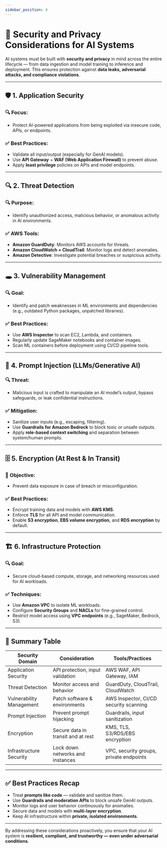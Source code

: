 ```yaml
---
sidebar_position: 4
---
```


# 🔐 Security and Privacy Considerations for AI Systems

AI systems must be built with **security and privacy** in mind across the entire lifecycle — from data ingestion and model training to inference and deployment. This ensures protection against **data leaks, adversarial attacks, and compliance violations**.

---

## 🛡️ 1. Application Security

### 🔍 Focus:
- Protect AI-powered applications from being exploited via insecure code, APIs, or endpoints.

### ✅ Best Practices:
- Validate all input/output (especially for GenAI models).
- Use **API Gateway** + **WAF (Web Application Firewall)** to prevent abuse.
- Apply **least privilege** policies on APIs and model endpoints.

---

## 🔍 2. Threat Detection

### 🔍 Purpose:
- Identify unauthorized access, malicious behavior, or anomalous activity in AI environments.

### ✅ AWS Tools:
- **Amazon GuardDuty**: Monitors AWS accounts for threats.
- **Amazon CloudWatch + CloudTrail**: Monitor logs and detect anomalies.
- **Amazon Detective**: Investigate potential breaches or suspicious activity.

---

## 🕳️ 3. Vulnerability Management

### 🔍 Goal:
- Identify and patch weaknesses in ML environments and dependencies (e.g., outdated Python packages, unpatched libraries).

### ✅ Best Practices:
- Use **AWS Inspector** to scan EC2, Lambda, and containers.
- Regularly update SageMaker notebooks and container images.
- Scan ML containers before deployment using CI/CD pipeline tools.

---

## 🧠 4. Prompt Injection (LLMs/Generative AI)

### 🔍 Threat:
- Malicious input is crafted to manipulate an AI model’s output, bypass safeguards, or leak confidential instructions.

### ✅ Mitigation:
- Sanitize user inputs (e.g., escaping, filtering).
- Use **Guardrails for Amazon Bedrock** to block toxic or unsafe outputs.
- Apply **role-based context switching** and separation between system/human prompts.

---

## 🗄️ 5. Encryption (At Rest & In Transit)

### 🔐 Objective:
- Prevent data exposure in case of breach or misconfiguration.

### ✅ Best Practices:
- Encrypt training data and models with **AWS KMS**.
- Enforce **TLS** for all API and model communication.
- Enable **S3 encryption**, **EBS volume encryption**, and **RDS encryption** by default.

---

## 🏗️ 6. Infrastructure Protection

### 🔍 Goal:
- Secure cloud-based compute, storage, and networking resources used for AI workloads.

### ✅ Techniques:
- Use **Amazon VPC** to isolate ML workloads.
- Configure **Security Groups** and **NACLs** for fine-grained control.
- Restrict model access using **VPC endpoints** (e.g., SageMaker, Bedrock, S3).

---

## 🧩 Summary Table

| Security Domain          | Consideration                      | Tools/Practices                         |
| ------------------------ | ---------------------------------- | --------------------------------------- |
| Application Security     | API protection, input validation   | AWS WAF, API Gateway, IAM               |
| Threat Detection         | Monitor access and behavior        | GuardDuty, CloudTrail, CloudWatch       |
| Vulnerability Management | Patch software & environments      | AWS Inspector, CI/CD security scanning  |
| Prompt Injection         | Prevent prompt hijacking           | Guardrails, input sanitization          |
| Encryption               | Secure data in transit and at rest | KMS, TLS, S3/RDS/EBS encryption         |
| Infrastructure Security  | Lock down networks and instances   | VPC, security groups, private endpoints |

---

## ✅ Best Practices Recap

- Treat **prompts like code** — validate and sanitize them.
- Use **Guardrails and moderation APIs** to block unsafe GenAI outputs.
- Monitor logs and user behavior continuously for anomalies.
- Secure data and models with **multi-layer encryption**.
- Keep AI infrastructure within **private, isolated environments**.

---

By addressing these considerations proactively, you ensure that your AI system is **resilient, compliant, and trustworthy — even under adversarial conditions**.
